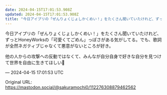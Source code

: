 ```yaml
---
date: 2024-04-15T17:01:53.908Z
updated: 2024-04-15T17:01:53.908Z
title: "今日アイプリの「ぜんりょくじょしかくめい！」をたくさん聞いていたけれど、ずっとH[...]"
---
```


<p>今日アイプリの「ぜんりょくじょしかくめい！」をたくさん聞いていたけれど、ずっとHoneyWorksの「可愛くてごめん」っぽさがある気がしてる。でも、歌詞が全然ネガティブじゃなくて悪意がないところが好き。</p><p>他の人からの攻撃への反動ではなくて、みんなが自分自身で好きな自分を見つけて世界を自由に生きてほしい🌟</p>

&mdash; 2024-04-15 17:01:53 UTC

Original URL: https://mastodon.social/@sakuramochi0/112276308879462562
